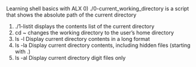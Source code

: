 Learning shell basics with ALX
0) ./0-current_working_directory is a script that shows the absolute path of the current directory
1) ./1-listit displays the contents list of the current directory
2)  cd ~ changes the working directory to the user’s home directory
3)  ls -l Display current directory contents in a long format
4)  ls -la Display current directory contents, including hidden files (starting with .)
5)  ls -al Display current directory digit files only
